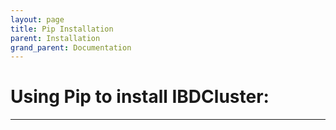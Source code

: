 ```yaml
---
layout: page
title: Pip Installation 
parent: Installation
grand_parent: Documentation
---
```

# Using Pip to install IBDCluster:
___
